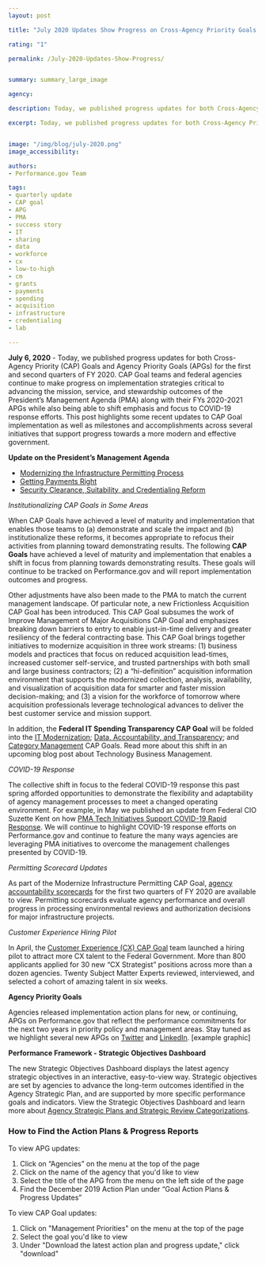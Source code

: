 ```yaml
---
layout: post

title: "July 2020 Updates Show Progress on Cross-Agency Priority Goals, Agency Priority Goals & More"

rating: "1"

permalink: /July-2020-Updates-Show-Progress/


summary: summary_large_image

agency:

description: Today, we published progress updates for both Cross-Agency Priority (CAP) Goals and Agency Priority Goals (APGs) for the first and second quarter of FY2021. These updates highlight recent milestones and accomplishments as well as related initiatives that support progress towards a more modern and effective government.

excerpt: Today, we published progress updates for both Cross-Agency Priority (CAP) Goals and Agency Priority Goals (APGs) for the first and second quarter of FY2021. These updates highlight recent milestones and accomplishments as well as related initiatives that support progress towards a more modern and effective government.


image: "/img/blog/july-2020.png"
image_accessibility:

authors:
- Performance.gov Team

tags:
- quarterly update
- CAP goal
- APG
- PMA
- success story
- IT
- sharing
- data
- workforce
- cx
- low-to-high
- cm
- grants
- payments
- spending
- acquisition
- infrastructure
- credentialing
- lab

---
```

**July 6, 2020** - Today, we published progress updates for both Cross-Agency Priority (CAP) Goals and Agency Priority Goals (APGs) for the first and second quarters of FY 2020. CAP Goal teams and federal agencies continue to make progress on implementation strategies critical to advancing the mission, service, and stewardship outcomes of the President’s Management Agenda (PMA) along with their FYs 2020-2021 APGs while also being able to shift emphasis and focus to COVID-19 response efforts. This post highlights some recent updates to CAP Goal implementation as well as milestones and accomplishments across several initiatives that support progress towards a more modern and effective government.

**Update on the President’s Management Agenda**
- [Modernizing the Infrastructure Permitting Process](https://www.performance.gov/CAP/permitting/)
- [Getting Payments Right](https://www.performance.gov/CAP/getting-payments-right/)
- [Security Clearance, Suitability, and Credentialing Reform](https://www.performance.gov/CAP/security-clearance-reform/)


*Institutionalizing CAP Goals in Some Areas*

When CAP Goals have achieved a level of maturity and implementation that enables those teams to (a) demonstrate and scale the impact and (b) institutionalize these reforms, it becomes appropriate to refocus their activities from planning toward demonstrating results. The following **CAP Goals** have achieved a level of maturity and implementation that enables a shift in focus from planning towards demonstrating results. These goals will continue to be tracked on Performance.gov and will report implementation outcomes and progress.

Other adjustments have also been made to the PMA to match the current management landscape. Of particular note, a new Frictionless Acquisition CAP Goal has been introduced.  This CAP Goal subsumes the work of Improve Management of Major Acquisitions CAP Goal and emphasizes breaking down barriers to entry to enable just-in-time delivery and greater resiliency of the federal contracting base. This CAP Goal brings together initiatives to modernize acquisition in three work streams: (1) business models and practices that focus on reduced acquisition lead-times, increased customer self-service, and trusted partnerships with both small and large business contractors;  (2) a “hi-definition” acquisition information environment that supports the modernized collection, analysis, availability, and visualization of acquisition data for smarter and faster mission decision-making; and (3) a vision for the workforce of tomorrow where acquisition professionals leverage technological advances to deliver the best customer service and mission support. 

In addition, the **Federal IT Spending Transparency CAP Goal** will be folded into the [IT Modernization](https://www.performance.gov/CAP/it-mod/); [Data, Accountability, and Transparency](https://www.performance.gov/CAP/leveragingdata/); and [Category Management](https://www.performance.gov/CAP/category-management/) CAP Goals. Read more about this shift in an upcoming blog post about Technology Business Management.

*COVID-19 Response*

The collective shift in focus to the federal COVID-19 response this past spring afforded opportunities to demonstrate the flexibility and adaptability of agency management processes to meet a changed operating environment. For example, in May we published an update from Federal CIO Suzette Kent on how [PMA Tech Initiatives Support COVID-19 Rapid Response](https://www.performance.gov/PMA-tech-initiatives-support-rapid-response-to-COVID19/). We will continue to highlight COVID-19 response efforts on Performance.gov and continue to feature the many ways agencies are leveraging PMA initiatives to overcome the management challenges presented by COVID-19.

*Permitting Scorecard Updates*

As part of the Modernize Infrastructure Permitting CAP Goal, [agency accountability scorecards](https://www.permits.performance.gov/scorecard) for the first two quarters of FY 2020 are available to view. Permitting scorecards evaluate agency performance and overall progress in processing environmental reviews and authorization decisions for major infrastructure projects.

*Customer Experience Hiring Pilot*

In April, the [Customer Experience (CX) CAP Goal](https://www.performance.gov/CAP/cx/) team launched a hiring pilot to attract more CX talent to the Federal Government. More than 800 applicants applied for 30 new “CX Strategist” positions across more than a dozen agencies. Twenty Subject Matter Experts reviewed, interviewed, and selected a cohort of amazing talent in six weeks.


**Agency Priority Goals**

Agencies released implementation action plans for new, or continuing, APGs on Performance.gov that reflect the performance commitments for the next two years in priority policy and management areas. Stay tuned as we highlight several new APGs on [Twitter](https://twitter.com/PerformanceGov) and [LinkedIn](https://www.linkedin.com/company/performance-gov/). [example graphic]


**Performance Framework - Strategic Objectives Dashboard**

The new Strategic Objectives Dashboard displays the latest agency strategic objectives in an interactive, easy-to-view way. Strategic objectives are set by agencies to advance the long-term outcomes identified in the Agency Strategic Plan, and are supported by more specific performance goals and indicators. View the Strategic Objectives Dashboard and learn more about [Agency Strategic Plans and Strategic Review Categorizations](https://www.performance.gov/about/objectives_about.html).


### How to Find the Action Plans & Progress Reports

To view APG updates:
1. Click on “Agencies” on the menu at the top of the page
2. Click on the name of the agency that you'd like to view
3. Select the title of the APG from the menu on the left side of the page
4. Find the December 2019 Action Plan under “Goal Action Plans & Progress Updates”

To view CAP Goal updates:
1. Click on "Management Priorities" on the menu at the top of the page
2. Select the goal you'd like to view
3. Under "Download the latest action plan and progress update," click "download"
